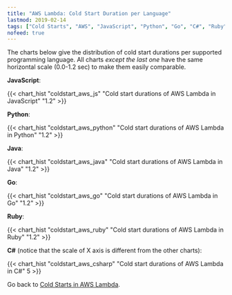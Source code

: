 ```yaml
---
title: "AWS Lambda: Cold Start Duration per Language"
lastmod: 2019-02-14
tags: ["Cold Starts", "AWS", "JavaScript", "Python", "Go", "C#", "Ruby", "Java", "AWS Lambda"]
nofeed: true
---
```


The charts below give the distribution of cold start durations per supported programming language. All charts *except the last one* have the same horizontal scale (0.0-1.2 sec) to make them easily comparable.

**JavaScript**:

{{< chart_hist 
     "coldstart_aws_js" 
     "Cold start durations of AWS Lambda in JavaScript" 
     "1.2" >}}

**Python**:

{{< chart_hist 
     "coldstart_aws_python" 
     "Cold start durations of AWS Lambda in Python" 
     "1.2" >}}

**Java**:

{{< chart_hist 
     "coldstart_aws_java" 
     "Cold start durations of AWS Lambda in Java" 
     "1.2" >}}

**Go**:

{{< chart_hist 
     "coldstart_aws_go" 
     "Cold start durations of AWS Lambda in Go" 
     "1.2" >}}

**Ruby**:

{{< chart_hist 
     "coldstart_aws_ruby" 
     "Cold start durations of AWS Lambda in Ruby" 
     "1.2" >}}

**C#** (notice that the scale of X axis is different from the other charts):

{{< chart_hist 
     "coldstart_aws_csharp" 
     "Cold start durations of AWS Lambda in C#" 
     5 >}}     

Go back to [Cold Starts in AWS Lambda](/serverless/coldstarts/aws/).